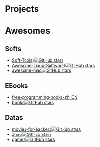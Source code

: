 
# Projects


# Awesomes

## Softs
- [Soft-Tools](https://github.com/skyseraph/Soft-Tools))[![GitHub stars](https://img.shields.io/github/stars/skyseraph/Soft-Tools.svg?style=social&label=Star)](https://github.com/skyseraph/Soft-Tools)
- [Awesome-Linux-Software](https://github.com/LewisVo/Awesome-Linux-Software))[![GitHub stars](https://img.shields.io/github/stars/LewisVo/Awesome-Linux-Software.svg?style=social&label=Star)](https://github.com/LewisVo/Awesome-Linux-Software)
- [awesome-mac](https://github.com/jaywcjlove/awesome-mac)[![GitHub stars](https://img.shields.io/github/stars/jaywcjlove/awesome-mac.svg?style=social&label=Star)](https://github.com/jaywcjlove/awesome-mac)

## EBooks
- [free-programming-books-zh_CN](https://github.com/justjavac/free-programming-books-zh_CN)
- [books](https://github.com/programthink/books)[![GitHub stars](https://img.shields.io/github/stars/programthink/books.svg?style=social&label=Star)](https://github.com/programthink/books)

## Datas
- [movies-for-hackers](https://github.com/k4m4/movies-for-hackers)[![GitHub stars](https://img.shields.io/github/stars/k4m4/movies-for-hackers.svg?style=social&label=Star)](https://github.com/k4m4/movies-for-hackers)
- [zhao](https://github.com/programthink/zhao)[![GitHub stars](https://img.shields.io/github/stars/programthink/zhao.svg?style=social&label=Star)](https://github.com/programthink/zhao)
- [games](https://github.com/leereilly/games)[![GitHub stars](https://img.shields.io/github/stars/leereilly/games.svg?style=social&label=Star)](https://github.com/leereilly/games)

